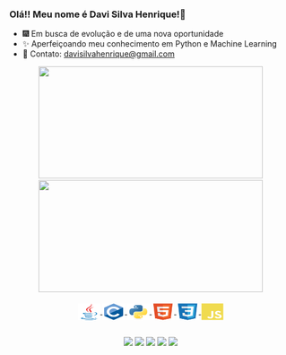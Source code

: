 ### Olá!! Meu nome é Davi Silva Henrique!🎉

- 🎆 Em busca de evolução e de uma nova oportunidade
- ✨ Aperfeiçoando meu conhecimento em Python e Machine Learning
- 📩 Contato: davisilvahenrique@gmail.com

<div align="center">
  <a href="https://github.com/davisilvahenrique">
  <img width="400" height="200" src="https://github-readme-stats.vercel.app/api?username=davisilvahenrique&show_icons=true&theme=prussian&include_all_commits=true&count_private=true"/>
  <img width="400" height="200" src="https://github-readme-stats.vercel.app/api/top-langs/?username=davisilvahenrique&layout=compact&langs_count=7&theme=prussian"/>
</div>

<div align="center": style="display: inline_block"><br>
  <img align="center" alt="Davi-Java" height="30" width="40" src="https://raw.githubusercontent.com/devicons/devicon/master/icons/java/java-original.svg">
  <img align="center" alt="Davi-C" height="30" width="40" src="https://raw.githubusercontent.com/devicons/devicon/master/icons/c/c-original.svg">
  <img align="center" alt="Davi-Python" height="30" width="40" src="https://raw.githubusercontent.com/devicons/devicon/master/icons/python/python-original.svg">
  <img align="center" alt="Davi-HTML" height="30" width="40" src="https://raw.githubusercontent.com/devicons/devicon/master/icons/html5/html5-original.svg">
  <img align="center" alt="Davi-CSS" height="30" width="40" src="https://raw.githubusercontent.com/devicons/devicon/master/icons/css3/css3-original.svg">
  <img align="center" alt="Davi-JS" height="30" width="40" src="https://raw.githubusercontent.com/devicons/devicon/master/icons/javascript/javascript-plain.svg">
</div>
  
  ##
  
  <div align="center">
  <a href="https://www.youtube.com/channel/UC-pI-oQcN5UY49LDugoaTgw" target="_blank"><img src="https://img.shields.io/badge/YouTube-FF0000?style=for-the-badge&logo=youtube&logoColor=white" target="_blank"></a>
  <a href="https://www.instagram.com/davi_0423/" target="_blank"><img src="https://img.shields.io/badge/-Instagram-%23E4405F?style=for-the-badge&logo=instagram&logoColor=white" target="_blank"></a>
 	<a href="https://www.twitch.tv/zandor_" target="_blank"><img src="https://img.shields.io/badge/Twitch-9146FF?style=for-the-badge&logo=twitch&logoColor=white" target="_blank"></a>
 <a href="https://discord.gg/FTjYvQ888u" target="_blank"><img src="https://img.shields.io/badge/Discord-7289DA?style=for-the-badge&logo=discord&logoColor=white" target="_blank"></a> 
  <a href="https://www.linkedin.com/in/davisilvahenrique/" target="_blank"><img src="https://img.shields.io/badge/-LinkedIn-%230077B5?style=for-the-badge&logo=linkedin&logoColor=white" target="_blank"></a> 
